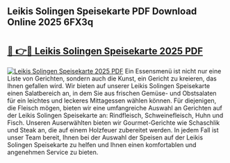 ## Leikis Solingen Speisekarte PDF Download Online 2025 6FX3q

# <h2><a href="http://gccb9a.nevu.top/?p=Leikis+Solingen+Speisekarte">🔗 👉🔴 Leikis Solingen Speisekarte 2025 PDF</a></h2>

[![Leikis Solingen Speisekarte 2025 PDF](https://i.imgur.com/dBaPXMq.png)](http://gccb9a.nevu.top/?p=Leikis+Solingen+Speisekarte)
Ein Essensmenü ist nicht nur eine Liste von Gerichten, sondern auch die Kunst, ein Gericht zu kreieren, das Ihnen gefallen wird. Wir bieten auf unserer Leikis Solingen Speisekarte einen Salatbereich an, in dem Sie aus frischen Gemüse- und Obstsalaten für ein leichtes und leckeres Mittagessen wählen können. Für diejenigen, die Fleisch mögen, bieten wir eine umfangreiche Auswahl an Gerichten auf der Leikis Solingen Speisekarte an: Rindfleisch, Schweinefleisch, Huhn und Fisch. Unseren Auserwählten bieten wir Gourmet-Gerichte wie Schaschlik und Steak an, die auf einem Holzfeuer zubereitet werden. In jedem Fall ist unser Team bereit, Ihnen bei der Auswahl der Speisen auf der Leikis Solingen Speisekarte zu helfen und Ihnen einen komfortablen und angenehmen Service zu bieten.
